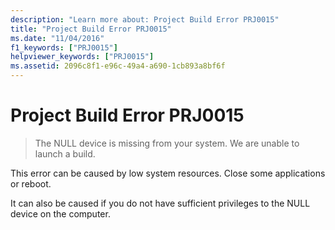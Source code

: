 ```yaml
---
description: "Learn more about: Project Build Error PRJ0015"
title: "Project Build Error PRJ0015"
ms.date: "11/04/2016"
f1_keywords: ["PRJ0015"]
helpviewer_keywords: ["PRJ0015"]
ms.assetid: 2096c8f1-e96c-49a4-a690-1cb893a8bf6f
---
```

# Project Build Error PRJ0015

> The NULL device is missing from your system. We are unable to launch a build.

This error can be caused by low system resources. Close some applications or reboot.

It can also be caused if you do not have sufficient privileges to the NULL device on the computer.
